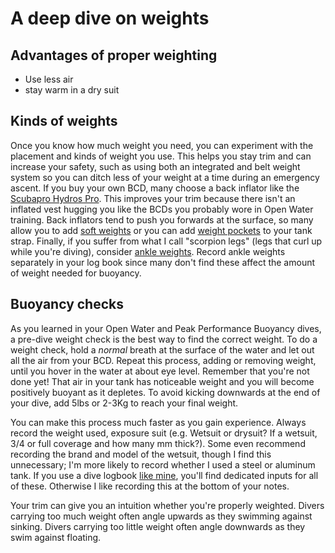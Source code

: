 # A deep dive on weights

## Advantages of proper weighting
* Use less air
* stay warm in a dry suit

## Kinds of weights
Once you know how much weight you need, you can experiment with the placement
and kinds of weight you use. This helps you stay trim and can increase your
safety, such as using both an integrated and belt weight system so you can
ditch less of your weight at a time during an emergency ascent. If you buy
your own BCD, many choose a back inflator like the [Scubapro Hydros Pro](5).
This improves your trim because there isn't an inflated vest hugging you like
the BCDs you probably wore in Open Water training. Back inflators tend to 
push you forwards at the surface, so many allow you to add [soft weights](6)
or you can add [weight pockets](7) to your tank strap. Finally, if you suffer
from what I call "scorpion legs" (legs that curl up while you're diving),
consider [ankle weights](8). Record ankle weights separately in your log book
since many don't find these affect the amount of weight needed for buoyancy.

## Buoyancy checks
As you learned in your Open Water and Peak Performance Buoyancy dives,
a pre-dive weight check is the best way to find the correct weight. To do a
weight check, hold a _normal_ breath at the surface of the water and let out
all the air from your BCD. Repeat this process, adding or removing weight,
until you hover in the water at about eye level. Remember that you're not
done yet! That air in your tank has noticeable weight and you will become
positively buoyant as it depletes. To avoid kicking downwards at the end
of your dive, add 5lbs or 2-3Kg to reach your final weight.

You can make this process much faster as you gain experience. Always record
the weight used,  exposure suit (e.g. Wetsuit or drysuit? If a wetsuit, 3/4 or
full coverage and how many mm thick?). Some even recommend recording the brand
and model of the wetsuit, though I find this unnecessary; I'm more likely to
record whether I used a steel or aluminum tank. If you use a dive logbook
[like mine](4), you'll find dedicated inputs for all of these. Otherwise I
like recording this at the bottom of your notes.

Your trim can give you an intuition whether you're properly weighted. Divers
carrying too much weight often angle upwards as they swimming against sinking.
Divers carrying too little weight often angle downwards as they swim against
floating.

